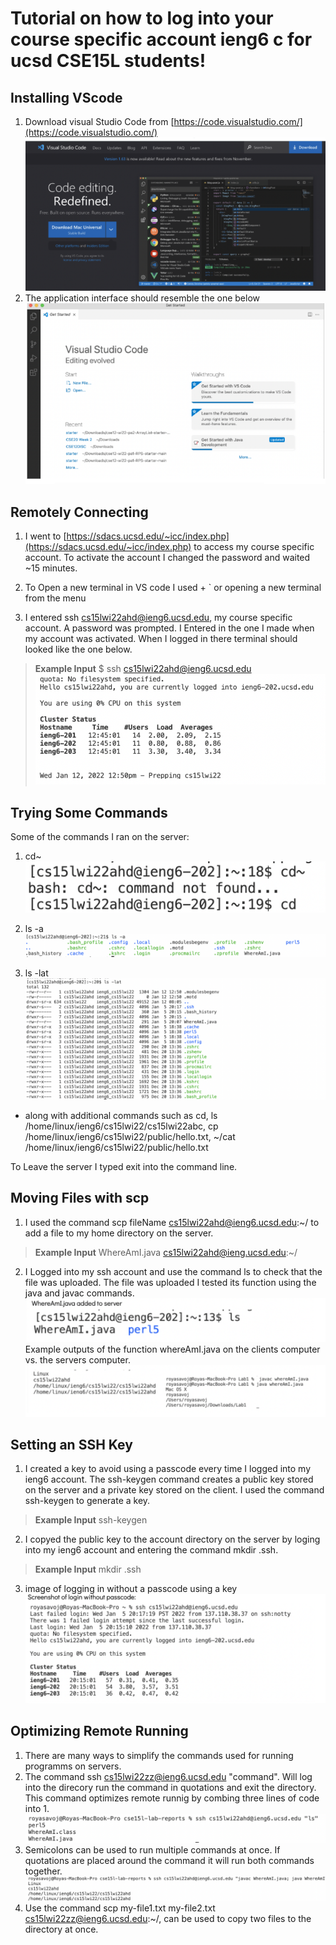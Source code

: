 # Tutorial on how to log into your course specific account ieng6 c for ucsd CSE15L students!
## Installing VScode
1. Download visual Studio Code from [https://code.visualstudio.com/](https://code.visualstudio.com/)
![Image](DownloadingVS.png)
2. The application interface should resemble the one below 
![Image](openingVS.png)

## Remotely Connecting

1.  I went to [https://sdacs.ucsd.edu/~icc/index.php](https://sdacs.ucsd.edu/~icc/index.php) to access my course specific account. To activate the account I changed the password and waited ~15 minutes.
2. To Open a new terminal in VS code I used + ` or opening a new terminal from the menu 

3. I entered ssh cs15lwi22ahd@ieng6.ucsd.edu, my course specific account. A password was prompted. I Entered in the one I made when my account was activated. When I logged in there terminal should looked like the one below.
> **Example Input** $ ssh cs15lwi22ahd@ieng6.ucsd.edu
![Image](login2.png)


## Trying Some Commands
Some of the commands I ran on the server: 
1. cd~ 
![Image](cd~.png)

2. ls -a
![Image](lsa.png)
3. ls -lat 
![Image](lslat.png)

* along with additional commands  such as cd,
ls /home/linux/ieng6/cs15lwi22/cs15lwi22abc, cp /home/linux/ieng6/cs15lwi22/public/hello.txt, ~/cat /home/linux/ieng6/cs15lwi22/public/hello.txt

 To Leave the server I typed exit into the command line.

## Moving Files with scp

1. I  used the command scp fileName cs15lwi22ahd@ieng6.ucsd.edu:~/ to add a file to my home directory on the server.
 
> **Example Input** WhereAmI.java cs15lwi22ahd@ieng.ucsd.edu:~/

2. I Logged into my ssh account and use the command ls to check that the file was uploaded. The file was uploaded I tested its function using the java and javac commands.
 ![Image](fileAdded.png)
 Example outputs of the function whereAmI.java on the clients computer vs. the servers computer.
 ![Image](ClivSer.png)

 
 
 
 ## Setting an SSH Key
 1. I created a key to avoid using a passcode every time I logged into my ieng6 account. The ssh-keygen command creates a public key stored on the server and a private key stored on the client. I used the command ssh-keygen to generate a key. 
> **Example Input** ssh-keygen
2. I copyed the public key to the account directory on the server by loging into my ieng6 account and entering the command  mkdir .ssh.
> **Example Input** mkdir .ssh

3. image of logging in without a passcode using a key
![Image](ScreenShotToAddLabSession.png)

## Optimizing Remote Running
1. There are many ways to simplify the commands used for running programms on servers.
2. The command ssh cs15lwi22zz@ieng6.ucsd.edu "command". Will log into the direcory run the command in quotations and exit the directory. This command optimizes remote runnig by combing three lines of code into 1. 
 ![image](lsOptim.png)
 3. Semicolons can be used to run multiple commands at once. If quotations are placed around the command it will run both commands together.
 ![Image](image1.png)
 4. Use the command scp my-file1.txt my-file2.txt cs15lwi22zz@ieng6.ucsd.edu:~/, can be used to copy two files to the directory at once.

